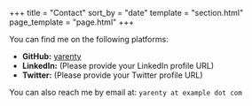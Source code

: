 +++
title = "Contact"
sort_by = "date"
template = "section.html"
page_template = "page.html"
+++

You can find me on the following platforms:

*   **GitHub:** [yarenty](https://github.com/yarenty)
*   **LinkedIn:** (Please provide your LinkedIn profile URL)
*   **Twitter:** (Please provide your Twitter profile URL)

You can also reach me by email at: `yarenty at example dot com`